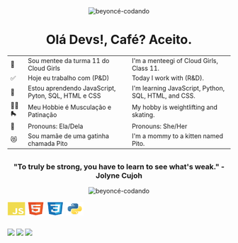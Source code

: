 <div align="center">
    <img src="https://media1.tenor.com/m/KVGu1K7h7NoAAAAC/beyonce-beyonc%C3%A9.gif" width="200" height="190" alt="beyoncé-codando">
</div>

<h1 align="center"> Olá Devs!, Café? Aceito. </h1>

|     |                                        |                                                        |
|----------|--------------------------------------------------|--------------------------------------------------------------|
| 🥇      | Sou mentee da turma 11 do Cloud Girls            | I'm a menteegi of Cloud Girls, Class 11.                      |
| ✅       | Hoje eu trabalho com (P&D)                       | Today I work with (R&D).                                    |
| 🧠       | Estou aprendendo JavaScript, Pyton, SQL, HTML e CSS | I'm learning JavaScript, Python, SQL, HTML, and CSS.     |
| 🏋️‍♀️🛼     | Meu Hobbie é Musculação e Patinação             | My hobby is weightlifting and skating.                      |
| 💃       | Pronouns: Ela/Dela                               | Pronouns: She/Her                                           |
| 😻       | Sou mamãe de uma gatinha chamada Pito           | I'm a mommy to a kitten named Pito.                         |

  
  ##
  <h3 align="center">"To truly be strong, you have to learn to see what's weak." - Jolyne Cujoh</h3> 

  <div align="center">
    <img src="https://media1.tenor.com/m/N2dvfB8jX88AAAAd/jojo-jolyne.gif" width="300" height="140" alt="beyoncé-codando">
</div>
  

  <div style="display: inline_block"><br>
  <img align="center" alt="Rafa-Js" height="30" width="40" src="https://raw.githubusercontent.com/devicons/devicon/master/icons/javascript/javascript-plain.svg">
  <img align="center" alt="Rafa-HTML" height="30" width="40" src="https://raw.githubusercontent.com/devicons/devicon/master/icons/html5/html5-original.svg">
  <img align="center" alt="Rafa-CSS" height="30" width="40" src="https://raw.githubusercontent.com/devicons/devicon/master/icons/css3/css3-original.svg">
  <img align="center" alt="Rafa-Python" height="30" width="40" src="https://raw.githubusercontent.com/devicons/devicon/master/icons/python/python-original.svg">
 </div>

  ##
 <div> 
 <a href="https://www.instagram.com/rios.rquel/" target="_blank"><img src="https://img.shields.io/badge/-Instagram-%23E4405F?style=for-the-badge&logo=instagram&logoColor=white" target="_blank"></a>
  <a href = "mailto:raquel.nmr14@gmail.com"><img src="https://img.shields.io/badge/-Gmail-%23333?style=for-the-badge&logo=gmail&logoColor=white" target="_blank"></a>
  <a href="https://www.linkedin.com/in/raquel-rios-analista-de-projetos" target="_blank"><img src="https://img.shields.io/badge/-LinkedIn-%230077B5?style=for-the-badge&logo=linkedin&logoColor=white" target="_blank"></a> 
</div>
